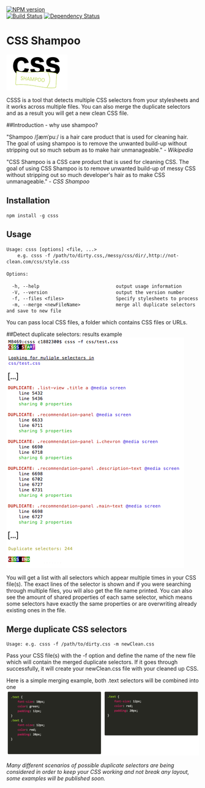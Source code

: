 [![NPM version](https://img.shields.io/npm/v/csss.svg?style=flat)](https://www.npmjs.com/package/csss)  
[![Build Status](https://travis-ci.org/webycel/csss.svg?branch=merging)](https://travis-ci.org/webycel/csss)
[![Dependency Status](https://img.shields.io/david/webycel/csss.svg?style=flat)](https://david-dm.org/webycel/csss)

# CSS Shampoo

![CSS Shampoo results example](/img/csss_logo.png?raw=true)

CSSS is a tool that detects multiple CSS selectors from your stylesheets and it works across multiple files. You can also merge the duplicate selectors and as a result you will get a new clean CSS file.

##Introduction - why use shampoo?

"Shampoo /ʃæmˈpuː/ is a hair care product that is used for cleaning hair. The goal of using shampoo is to remove the unwanted build-up without stripping out so much sebum as to make hair unmanageable." - <i>Wikipedia</i>

"CSS Shampoo is a CSS care product that is used for cleaning CSS. The goal of using CSS Shampoo is to remove unwanted build-up of messy CSS without stripping out so much developer's hair as to make CSS unmanageable." - <i>CSS Shampoo</i>

## Installation

```shell
npm install -g csss
```

## Usage

```
Usage: csss [options] <file, ...>
    e.g. csss -f /path/to/dirty.css,/messy/css/dir/,http://not-clean.com/css/style.css

Options:

  -h, --help                            output usage information
  -V, --version                         output the version number
  -f, --files <files>                   Specify stylesheets to process
  -m, --merge <newFileName>             merge all duplicate selectors and save to new file
```
You can pass local CSS files, a folder which contains CSS files or URLs.

##Detect duplicate selectors: results example
![CSS Shampoo results example](/img/example-results.png?raw=true)

You will get a list with all selectors which appear multiple times in your CSS file(s). The exact lines of the selector is shown and if you were searching through multiple files, you will also get the file name printed.
You can also see the amount of shared properties of each same selector, which means some selectors have exactly the same properties or are overwriting already existing ones in the file.

## Merge duplicate CSS selectors
```
Usage: e.g. csss -f /path/to/dirty.css -m newClean.css
```
Pass your CSS file(s) with the -f option and define the name of the new file which will contain the merged duplicate selectors. If it goes through successfully, it will create your newClean.css file with your cleaned up CSS.

Here is a simple merging example, both .text selectors will be combined into one
![CSS Shampoo results example](/img/merge-simple.png?raw=true)

<i>Many different scenarios of possible duplicate selectors are being considered in order to keep your CSS working and not break any layout, some examples will be published soon.</i>
